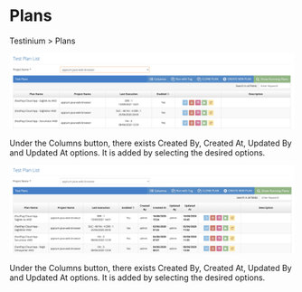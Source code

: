 # Plans

Testinium > Plans



![](../../.gitbook/assets/TestPlanList.png)

Under the Columns button, there exists Created By, Created At, Updated By and Updated At options. It is added by selecting the desired options.



![](<../../.gitbook/assets/Screen Shot 2021-12-08 at 15.22.26.png>)

Under the Columns button, there exists Created By, Created At, Updated By and Updated At options. It is added by selecting the desired options.
